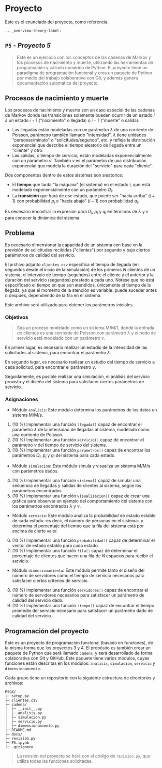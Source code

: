 # Proyecto

Este es el enunciado del proyecto, como referencia.

```{eval-rst}
.. _overview-theory-label:
```

## `P5` - *Proyecto 5*

> Este es un ejercicio con los conceptos de las cadenas de Markov y los procesos de nacimiento y muerte, utilizando las herramientas de programación y cálculo numérico de Python. El proyecto tiene un paradigma de programación funcional y crea un paquete de Python por medio del trabajo colaborativo con Git, y además genera documentación automática del proyecto.

## Procesos de nacimiento y muerte

Los procesos de nacimiento y muerte son un caso especial de las cadenas de Markov donde las transiciones solamente pueden ocurrir de un estado $i$ a un estado $i + 1$ ("nacimiento" o llegada) o $i - 1$ ("muerte" o salida). 

- Las llegadas están modeladas con un parámetro $\lambda$ de una corriente de Poisson, parámetro también llamado "intensidad". $\lambda$ tiene unidades "personas/minuto" o "solicitudes/segundo", etc. y refleja la distribución exponencial que describe el tiempo aleatorio de llegada entre un "cliente" y otro.
- Las salidas, o tiempo de servicio, están modeladas exponencialmente con un parámetro $\nu$. También $\nu$ es el parámetro de una distribución exponencial que modela la duración del "servicio" para cada "cliente".

Dos componentes dentro de estos sistemas son aleatorios:

- El **tiempo** que tarda "la máquina" (el sistema) en el estado $i$, que está modelado exponencialmente con un parámetro $\Omega_i$.
- La **transición** que hará de ese estado, que puede ser "hacia arriba" ($i+1$) con probabilidad $p_i$ o "hacia abajo" ($i-1$) con probabilidad $q_i$.

Es necesario encontrar la expresión para $\Omega_i$, $p_i$ y $q_i$ en términos de $\lambda$ y $\nu$ para conocer la dinámica del sistema.

## Problema

Es necesario dimensionar la capacidad de un sistema con base en la previsión de solicitudes recibidas ("clientes") por segundo y bajo ciertos parámetros de calidad del servicio.

El archivo adjunto `clientes.csv` especifica el tiempo de llegada (en segundos desde el inicio de la simulación) de los primeros $N$ clientes de un sistema, el intervalo de tiempo (segundos) entre el cliente y el anterior y la duración del servicio (segundos) prestado a cada uno. Nótese que no está especificado el tiempo en que son atendidos, únicamente el tiempo de la llegada, ya que el momento de la atención es variable: puede suceder antes o después, dependiendo de la fila en el sistema.

Este archivo será utilizado para obtener los parámetros iniciales.

### Objetivos

> Sea un proceso modelado como un sistema M/M/1, donde la entrada de clientes es una corriente de Poisson con parámetro $\lambda$ y el nodo de servicio está modelado con un parámetro $\nu$.

En primer lugar, es necesario realizar un estudio de la intensidad de las solicitudes al sistema, para encontrar el parámetro $\lambda$.

En segundo lugar, es necesario realizar un estudio del tiempo de servicio a cada solicitud, para encontrar el parámetro $\nu$.

Seguidamente, es posible realizar una simulación, el análisis del servicio provisto y el diseño del sistema para satisfacer ciertos parámetros de servicio.

### Asignaciones

- Módulo `analisis`: Este módulo determina los parámetros de los datos un sistema M/M/s.

1. (10 %) Implementar una función `llegada()` capaz de encontrar el parámetro $\lambda$ de la intensidad de llegadas al sistema, modelado como una corriente de Poisson. 
2. (10 %) Implementar una función `servicio()` capaz de encontrar el parámetro $\nu$ del tiempo de servicio del sistema.
3. (10 %) Implementar una función `parametros()` capaz de encontrar los parámetros $\Omega_i$, $p_i$ y $q_i$ del sistema para cada estado.

- Módulo `simulacion`: Este módulo simula y visualiza un sistema M/M/s con parámetros dados.

4. (10 %) Implementar una función `sistema()` capaz de simular una secuencia de llegadas y salidas de clientes al sistema, según los parámetros encontrados. 
5. (10 %) Implementar una función `visualizacion()` capaz de crear una gráfica para observar un ejemplo del comportamiento del sistema con los parámetros encontrados $\lambda$ y $\nu$. 

- Módulo `servicio`: Este módulo analiza la probabilidad de estado estable de cada estado -es decir, el número de personas en el sistema- y determina el porcentaje del tiempo que la fila del sistema está por encima de cierto valor.

6. (10 %) Implementar una función `probabilidad()` capaz de determinar el vector de estado estable para cada estado.
7. (10 %) Implementar una función `fila()` capaz de determinar el porcentaje de clientes que hacen una fila de $N$ espacios para recibir el servicio.

- Módulo `dimensionamiento`: Este módulo permite tanto el diseño del número de servidores como el tiempo de servicio necesarios para satisfacer ciertos criterios de servicio.

8. (10 %) Implementar una función `servidores()` capaz de encontrar el número de servidores necesarios para satisfacer un parámetro de calidad del servicio dado. 
9. (10 %) Implementar una función `tiempo()` capaz de encontrar el tiempo promedio del servicio necesario para satisfacer un parámetro dado de calidad del servicio.

## Programación del proyecto

Este es un proyecto de programación funcional (basado en funciones), de la misma forma que los proyectos 3 y 4. El propósito es también crear un paquete de Python que será llamado `cadena`, y será desarrollado de forma colaborativa con Git y GitHub. Este paquete tiene varios módulos, cuyas funciones están descritas en los módulos: `analisis`, `simulacion`, `servicio` y `dimensionamiento`.

Cada grupo tiene un repositorio con la siguiente estructura de directorios y archivos:

```
P5GX/
├─ setup.py
├─ clientes.csv
├─ cadena/
│  ├─ __init__.py
│  ├─ analisis.py
│  ├─ simulacion.py
│  ├─ servicio.py
│  ├─ dimensionamiento.py
├─ README.md
├─ docs/
├─ revision.py
├─ P5.ipynb
├─ .gitignore
```

> La revisión del proyecto se hará con el código de `revision.py`, que utiliza todas las funciones solicitadas.


